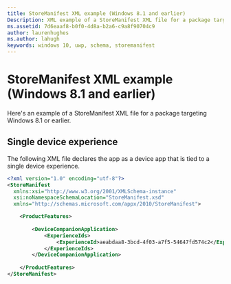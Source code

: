 ```yaml
---
title: StoreManifest XML example (Windows 8.1 and earlier)
Description: XML example of a StoreManifest XML file for a package targeting Windows 8.1 or earlier.
ms.assetid: 7d6eaaf8-b0f0-4d8a-b2a6-c9a8f90704c9
author: laurenhughes
ms.author: lahugh
keywords: windows 10, uwp, schema, storemanifest
---
```


# StoreManifest XML example (Windows 8.1 and earlier)


Here's an example of a StoreManifest XML file for a package targeting Windows 8.1 or earlier.

## Single device experience


The following XML file declares the app as a device app that is tied to a single device experience.

```XML
<?xml version="1.0" encoding="utf-8"?>
<StoreManifest
  xmlns:xsi="http://www.w3.org/2001/XMLSchema-instance"
  xsi:noNamespaceSchemaLocation="StoreManifest.xsd"
  xmlns="http://schemas.microsoft.com/appx/2010/StoreManifest">

    <ProductFeatures>
        
        <DeviceCompanionApplication>
            <ExperienceIds>
                <ExperienceId>aeabdaa8-3bcd-4f03-a7f5-54647fd574c2</ExperienceId>
            </ExperienceIds>
        </DeviceCompanionApplication>
                
    </ProductFeatures>
</StoreManifest>
```

 

 




